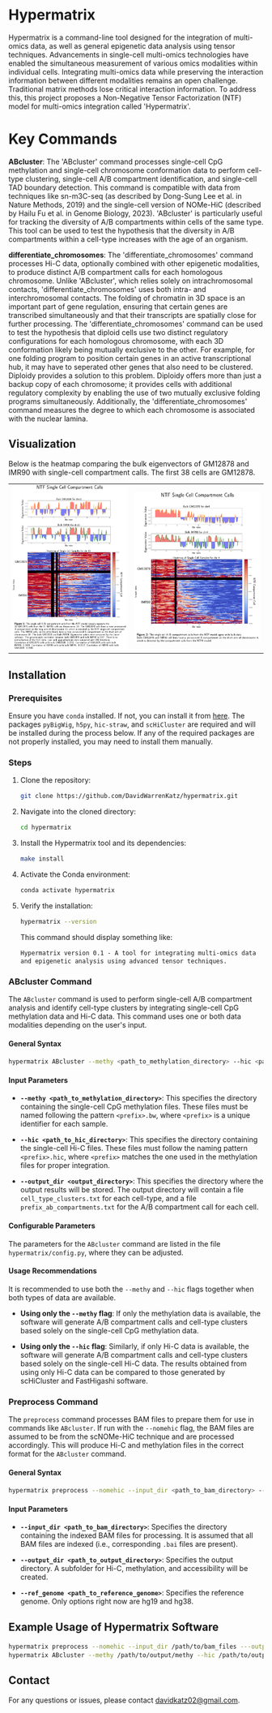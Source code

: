 # Hypermatrix

Hypermatrix is a command-line tool designed for the integration of multi-omics data, as well as general epigenetic data analysis using tensor techniques. Advancements in single-cell multi-omics technologies have enabled the simultaneous measurement of various omics modalities within individual cells. Integrating multi-omics data while preserving the interaction information between different modalities remains an open challenge. Traditional matrix methods lose critical interaction information. To address this, this project proposes a Non-Negative Tensor Factorization (NTF) model for multi-omics integration called 'Hypermatrix'.

# Key Commands
**ABcluster**: The 'ABcluster' command processes single-cell CpG methylation and single-cell chromosome conformation data to perform cell-type clustering, single-cell A/B compartment identification, and single-cell TAD boundary detection. This command is compatible with data from techniques like sn-m3C-seq (as described by Dong-Sung Lee et al. in Nature Methods, 2019) and the single-cell version of NOMe-HiC (described by Hailu Fu et al. in Genome Biology, 2023). 'ABcluster' is particularly useful for tracking the diversity of A/B compartments within cells of the same type. This tool can be used to test the hypothesis that the diversity in A/B compartments within a cell-type increases with the age of an organism.

**differentiate_chromosomes**: The 'differentiate_chromosomes' command processes Hi-C data, optionally combined with other epigenetic modalities, to produce distinct A/B compartment calls for each homologous chromosome. Unlike 'ABcluster', which relies solely on intrachromosomal contacts, 'differentiate_chromosomes' uses both intra- and interchromosomal contacts. The folding of chromatin in 3D space is an important part of gene regulation, ensuring that certain genes are transcribed simultaneously and that their transcripts are spatially close for further processing. The 'differentiate_chromosomes' command can be used to test the hypothesis that diploid cells use two distinct regulatory configurations for each homologous chromosome, with each 3D conformation likely being mutually exclusive to the other. For example, for one folding program to position certain genes in an active transcriptional hub, it may have to seperated other genes that also need to be clustered. Diploidy provides a solution to this problem. Diploidy offers more than just a backup copy of each chromosome; it provides cells with additional regulatory complexity by enabling the use of two mutually exclusive folding programs simultaneously. Additionally, the 'differentiate_chromosomes' command measures the degree to which each chromosome is associated with the nuclear lamina.

## Visualization

Below is the heatmap comparing the bulk eigenvectors of GM12878 and IMR90 with single-cell compartment calls. The first 38 cells are GM12878.

<div style="text-align: center;">
  <table style="margin: 0 auto;">
    <tr>
      <td><img src="output_files/AB_compartment_heatmap_ch10_example.png" alt="Figure 1" width="500"></td>
      <td><img src="output_files/AB_compartment_heatmap_ch4_example.png" alt="Figure 2" width="550"></td>
    </tr>
  </table>
</div>

## Installation

### Prerequisites

Ensure you have `conda` installed. If not, you can install it from [here](https://docs.conda.io/projects/conda/en/latest/user-guide/install/index.html). The packages `pyBigWig`, `h5py`, `hic-straw`, and `scHiCluster` are required and will be installed during the process below. If any of the required packages are not properly installed, you may need to install them manually.

### Steps

1. Clone the repository:

    ```bash
    git clone https://github.com/DavidWarrenKatz/hypermatrix.git
    ```

2. Navigate into the cloned directory:

    ```bash
    cd hypermatrix
    ```

3. Install the Hypermatrix tool and its dependencies:

    ```bash
    make install
    ```

4. Activate the Conda environment:

    ```bash
    conda activate hypermatrix
    ```

5. Verify the installation:

    ```bash
    hypermatrix --version
    ```

    This command should display something like:
    
    ```
    Hypermatrix version 0.1 - A tool for integrating multi-omics data and epigenetic analysis using advanced tensor techniques.
    ```

### ABcluster Command

The `ABcluster` command is used to perform single-cell A/B compartment analysis and identify cell-type clusters by integrating single-cell CpG methylation data and Hi-C data. This command uses one or both data modalities depending on the user's input.

#### General Syntax

```bash
hypermatrix ABcluster --methy <path_to_methylation_directory> --hic <path_to_hic_directory> --output_dir <output_directory>
```

#### Input Parameters

- **`--methy <path_to_methylation_directory>`**: This specifies the directory containing the single-cell CpG methylation files. These files must be named following the pattern `<prefix>.bw`, where `<prefix>` is a unique identifier for each sample.
  
- **`--hic <path_to_hic_directory>`**: This specifies the directory containing the single-cell Hi-C files. These files must follow the naming pattern `<prefix>.hic`, where `<prefix>` matches the one used in the methylation files for proper integration.

- **`--output_dir <output_directory>`**: This specifies the directory where the output results will be stored. The output directory will contain a file `cell_type_clusters.txt` for each cell-type, and a file `prefix_ab_compartments.txt` for the A/B compartment call for each cell.

#### Configurable Parameters

The parameters for the `ABcluster` command are listed in the file `hypermatrix/config.py`, where they can be adjusted.

#### Usage Recommendations

It is recommended to use both the `--methy` and `--hic` flags together when both types of data are available. 
  
- **Using only the `--methy` flag**: If only the methylation data is available, the software will generate A/B compartment calls and cell-type clusters based solely on the single-cell CpG methylation data.

- **Using only the `--hic` flag**: Similarly, if only Hi-C data is available, the software will generate A/B compartment calls and cell-type clusters based solely on the single-cell Hi-C data. The results obtained from using only Hi-C data can be compared to those generated by scHiCluster and FastHigashi software.


### **Preprocess Command**

The `preprocess` command processes BAM files to prepare them for use in commands like `ABcluster`. If run with the `--nomehic` flag, the BAM files are assumed to be from the scNOMe-HiC technique and are processed accordingly. This will produce Hi-C and methylation files in the correct format for the `ABcluster` command.

#### General Syntax

```bash
hypermatrix preprocess --nomehic --input_dir <path_to_bam_directory> --output_dir <path_to_output_directory> --ref_genome <path_to_reference_genome>
```

#### Input Parameters

- **`--input_dir <path_to_bam_directory>`**: Specifies the directory containing the indexed BAM files for processing. It is assumed that all BAM files are indexed (i.e., corresponding `.bai` files are present).

- **`--output_dir <path_to_output_directory>`**: Specifies the output directory. A subfolder for Hi-C, methylation, and accessibility will be created.
  
- **`--ref_genome <path_to_reference_genome>`**: Specifies the reference genome. Only options right now are hg19 and hg38. 

## Example Usage of Hypermatrix Software

```bash
hypermatrix preprocess --nomehic --input_dir /path/to/bam_files ---output_dir /path/to/output -ref hg19
hypermatrix ABcluster --methy /path/to/output/methy --hic /path/to/output/hic --output_dir <output_directory> --res 1000000
```

## Contact

For any questions or issues, please contact davidkatz02@gmail.com.
